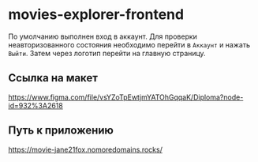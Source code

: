 # movies-explorer-frontend

По умолчанию выполнен вход в аккаунт. Для проверки неавторизованного состояния необходимо перейти в `Аккаунт` и нажать `Выйти`. Затем через логотип перейти на главную страницу. 

## Ссылка на макет
https://www.figma.com/file/vsYZoTpEwtjmYATOhGqqaK/Diploma?node-id=932%3A2618

## Путь к приложению
https://movie-jane21fox.nomoredomains.rocks/